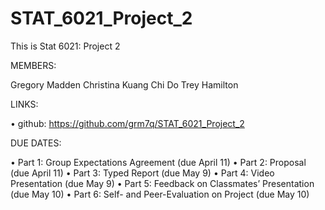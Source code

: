 # STAT_6021_Project_2

This is Stat 6021: Project 2

MEMBERS: 

Gregory Madden
Christina Kuang
Chi Do
Trey Hamilton

LINKS: 

• github: https://github.com/grm7q/STAT_6021_Project_2


DUE DATES: 

• Part 1: Group Expectations Agreement (due April 11) 
• Part 2: Proposal (due April 11)
• Part 3: Typed Report (due May 9)
• Part 4: Video Presentation (due May 9)
• Part 5: Feedback on Classmates’ Presentation (due May 10) • Part 6: Self- and Peer-Evaluation on Project (due May 10)
